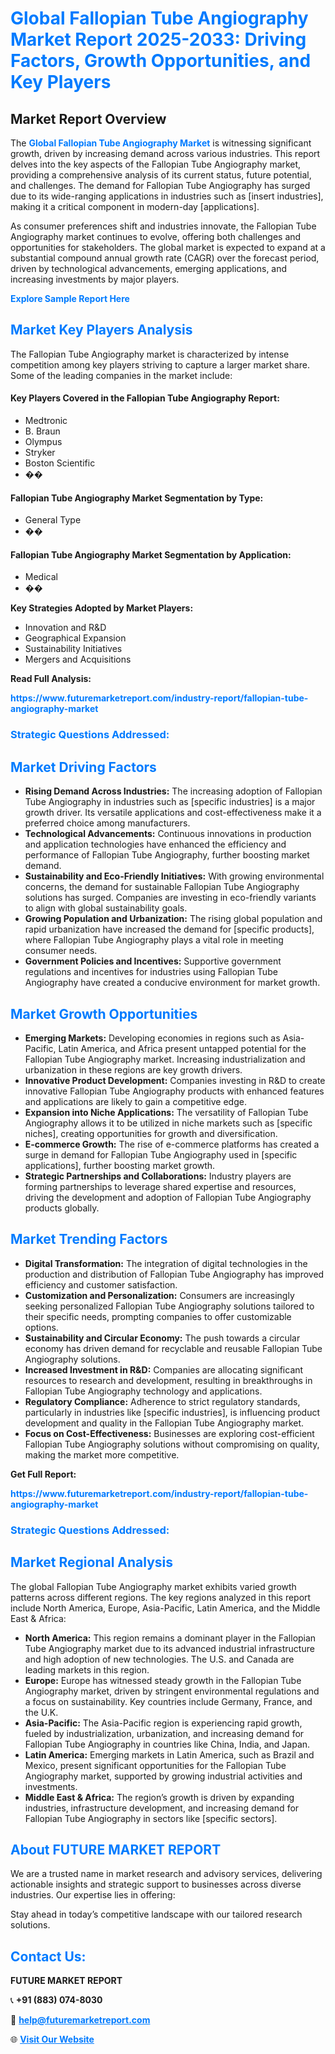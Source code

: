 <h1 style="color: #007BFF;">Global Fallopian Tube Angiography Market Report 2025-2033: Driving Factors, Growth Opportunities, and Key Players</h1>

<section id="overview">
<h2>Market Report Overview</h2>
<p>The <a href="https://www.futuremarketreport.com/industry-report/fallopian-tube-angiography-market" style="color: #007BFF; text-decoration: none;"><strong>Global Fallopian Tube Angiography Market</strong></a> is witnessing significant growth, driven by increasing demand across various industries. This report delves into the key aspects of the Fallopian Tube Angiography market, providing a comprehensive analysis of its current status, future potential, and challenges. The demand for Fallopian Tube Angiography has surged due to its wide-ranging applications in industries such as [insert industries], making it a critical component in modern-day [applications].</p>
<p>As consumer preferences shift and industries innovate, the Fallopian Tube Angiography market continues to evolve, offering both challenges and opportunities for stakeholders. The global market is expected to expand at a substantial compound annual growth rate (CAGR) over the forecast period, driven by technological advancements, emerging applications, and increasing investments by major players.</p>
</section>

<section id="overview">
<p><a href="https://www.futuremarketreport.com/request-sample/reportId=113650" style="color: #007BFF; text-decoration: none;"><strong>Explore Sample Report Here</strong></a></p>
</section>

<section id="key-players">
<h2 style="color: #007BFF;">Market Key Players Analysis</h2>
<p>The Fallopian Tube Angiography market is characterized by intense competition among key players striving to capture a larger market share. Some of the leading companies in the market include:</p>
<h4>Key Players Covered in the Fallopian Tube Angiography Report:</h4>
<ul><li>Medtronic</li><li>B. Braun</li><li>Olympus</li><li>Stryker</li><li>Boston Scientific</li><li>��</li></ul>
<h4>Fallopian Tube Angiography Market Segmentation by Type:</h4>
<ul><li>General Type</li><li>��</li></ul>

<h4>Fallopian Tube Angiography Market Segmentation by Application:</h4>
<ul><li>Medical</li><li>��</li></ul>
<p><strong>Key Strategies Adopted by Market Players:</strong></p>
<ul>
<li>Innovation and R&D</li>
<li>Geographical Expansion</li>
<li>Sustainability Initiatives</li>
<li>Mergers and Acquisitions</li>
</ul>
</section>

<section>
<p><strong>Read Full Analysis: </strong></p><a href="https://www.futuremarketreport.com/industry-report/fallopian-tube-angiography-market" style="color: #007BFF; text-decoration: none;"><strong>https://www.futuremarketreport.com/industry-report/fallopian-tube-angiography-market</strong></a>
<h3 style="color: #007BFF;">Strategic Questions Addressed:</h3>
</section>

<section id="driving-factors">
<h2 style="color: #007BFF;">Market Driving Factors</h2>
<ul>
<li><strong>Rising Demand Across Industries:</strong> The increasing adoption of Fallopian Tube Angiography in industries such as [specific industries] is a major growth driver. Its versatile applications and cost-effectiveness make it a preferred choice among manufacturers.</li>
<li><strong>Technological Advancements:</strong> Continuous innovations in production and application technologies have enhanced the efficiency and performance of Fallopian Tube Angiography, further boosting market demand.</li>
<li><strong>Sustainability and Eco-Friendly Initiatives:</strong> With growing environmental concerns, the demand for sustainable Fallopian Tube Angiography solutions has surged. Companies are investing in eco-friendly variants to align with global sustainability goals.</li>
<li><strong>Growing Population and Urbanization:</strong> The rising global population and rapid urbanization have increased the demand for [specific products], where Fallopian Tube Angiography plays a vital role in meeting consumer needs.</li>
<li><strong>Government Policies and Incentives:</strong> Supportive government regulations and incentives for industries using Fallopian Tube Angiography have created a conducive environment for market growth.</li>
</ul>
</section>

<section id="growth-opportunities">
<h2 style="color: #007BFF;">Market Growth Opportunities</h2>
<ul>
<li><strong>Emerging Markets:</strong> Developing economies in regions such as Asia-Pacific, Latin America, and Africa present untapped potential for the Fallopian Tube Angiography market. Increasing industrialization and urbanization in these regions are key growth drivers.</li>
<li><strong>Innovative Product Development:</strong> Companies investing in R&D to create innovative Fallopian Tube Angiography products with enhanced features and applications are likely to gain a competitive edge.</li>
<li><strong>Expansion into Niche Applications:</strong> The versatility of Fallopian Tube Angiography allows it to be utilized in niche markets such as [specific niches], creating opportunities for growth and diversification.</li>
<li><strong>E-commerce Growth:</strong> The rise of e-commerce platforms has created a surge in demand for Fallopian Tube Angiography used in [specific applications], further boosting market growth.</li>
<li><strong>Strategic Partnerships and Collaborations:</strong> Industry players are forming partnerships to leverage shared expertise and resources, driving the development and adoption of Fallopian Tube Angiography products globally.</li>
</ul>
</section>

<section id="trending-factors">
<h2 style="color: #007BFF;">Market Trending Factors</h2>
<ul>
<li><strong>Digital Transformation:</strong> The integration of digital technologies in the production and distribution of Fallopian Tube Angiography has improved efficiency and customer satisfaction.</li>
<li><strong>Customization and Personalization:</strong> Consumers are increasingly seeking personalized Fallopian Tube Angiography solutions tailored to their specific needs, prompting companies to offer customizable options.</li>
<li><strong>Sustainability and Circular Economy:</strong> The push towards a circular economy has driven demand for recyclable and reusable Fallopian Tube Angiography solutions.</li>
<li><strong>Increased Investment in R&D:</strong> Companies are allocating significant resources to research and development, resulting in breakthroughs in Fallopian Tube Angiography technology and applications.</li>
<li><strong>Regulatory Compliance:</strong> Adherence to strict regulatory standards, particularly in industries like [specific industries], is influencing product development and quality in the Fallopian Tube Angiography market.</li>
<li><strong>Focus on Cost-Effectiveness:</strong> Businesses are exploring cost-efficient Fallopian Tube Angiography solutions without compromising on quality, making the market more competitive.</li>
</ul>
</section>

<section>
<p><strong>Get Full Report: </strong></p><a href="https://www.futuremarketreport.com/industry-report/fallopian-tube-angiography-market" style="color: #007BFF; text-decoration: none;"><strong>https://www.futuremarketreport.com/industry-report/fallopian-tube-angiography-market</strong></a>
<h3 style="color: #007BFF;">Strategic Questions Addressed:</h3>
</section>


<section id="regional-analysis">
<h2 style="color: #007BFF;">Market Regional Analysis</h2>
<p>The global Fallopian Tube Angiography market exhibits varied growth patterns across different regions. The key regions analyzed in this report include North America, Europe, Asia-Pacific, Latin America, and the Middle East & Africa:</p>
<ul>
<li><strong>North America:</strong> This region remains a dominant player in the Fallopian Tube Angiography market due to its advanced industrial infrastructure and high adoption of new technologies. The U.S. and Canada are leading markets in this region.</li>
<li><strong>Europe:</strong> Europe has witnessed steady growth in the Fallopian Tube Angiography market, driven by stringent environmental regulations and a focus on sustainability. Key countries include Germany, France, and the U.K.</li>
<li><strong>Asia-Pacific:</strong> The Asia-Pacific region is experiencing rapid growth, fueled by industrialization, urbanization, and increasing demand for Fallopian Tube Angiography in countries like China, India, and Japan.</li>
<li><strong>Latin America:</strong> Emerging markets in Latin America, such as Brazil and Mexico, present significant opportunities for the Fallopian Tube Angiography market, supported by growing industrial activities and investments.</li>
<li><strong>Middle East & Africa:</strong> The region’s growth is driven by expanding industries, infrastructure development, and increasing demand for Fallopian Tube Angiography in sectors like [specific sectors].</li>
</ul>
</section>

<footer>
<h2 style="color: #007BFF;">About FUTURE MARKET REPORT</h2>
<p>We are a trusted name in market research and advisory services, delivering actionable insights and strategic support to businesses across diverse industries. Our expertise lies in offering:</p>

<p>Stay ahead in today’s competitive landscape with our tailored research solutions.</p>

<h2 style="color: #007BFF;">Contact Us:</h2>
<p><strong>FUTURE MARKET REPORT</strong></p>
<p>📞 <strong>+91 (883) 074-8030</strong></p>
<p>📧 <strong><a href="mailto:help@futuremarketreport.com" style="color: #007BFF;">help@futuremarketreport.com</a></strong></p>
<p>🌐 <strong><a href="https://www.futuremarketreport.com/" style="color: #007BFF;">Visit Our Website</a></strong></p>
</footer>